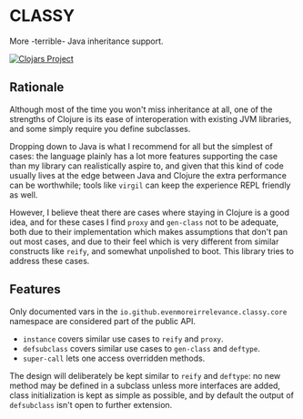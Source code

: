 # CLASSY
More -terrible- Java inheritance support.

[![Clojars Project](https://img.shields.io/clojars/v/io.github.evenmoreirrelevance/classy.svg)](https://clojars.org/io.github.evenmoreirrelevance/classy)

## Rationale
Although most of the time you won't miss inheritance at all, one of the strengths of Clojure is its ease of interoperation with existing JVM libraries, and some simply require you define subclasses.

Dropping down to Java is what I recommend for all but the simplest of cases: the language plainly has a lot more features supporting the case than my library can realistically aspire to, and given that this kind of code usually lives at the edge between Java and Clojure the extra performance can be worthwhile; tools like `virgil` can keep the experience REPL friendly as well.

However, I believe theat there are cases where staying in Clojure is a good idea, and for these cases I find `proxy` and `gen-class` not to be adequate, both due to their implementation which makes assumptions that don't pan out most cases, and due to their feel which is very different from similar constructs like `reify`, and somewhat unpolished to boot. This library tries to address these cases.

## Features
Only documented vars in the `io.github.evenmoreirrelevance.classy.core` namespace are considered part of the public API.

- `instance` covers similar use cases to `reify` and `proxy`.
- `defsubclass` covers similar use cases to `gen-class` and `deftype`.
- `super-call` lets one access overridden methods.

The design will deliberately be kept similar to `reify` and `deftype`: no new method may be defined in a subclass unless more interfaces are added, class initialization is kept as simple as possible, and by default the output of `defsubclass` isn't open to further extension.
